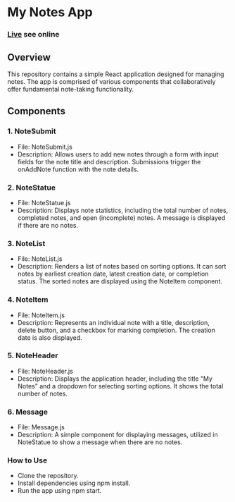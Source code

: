 # My Notes App
### [Live](https://note-app-two-roan.vercel.app/) see online

## Overview
This repository contains a simple React application designed for managing notes. The app is comprised of various components that collaboratively offer fundamental note-taking functionality.

## Components
### 1. NoteSubmit
- File: NoteSubmit.js
- Description: Allows users to add new notes through a form with input fields for the note title and description. Submissions trigger the onAddNote function with the note details.
### 2. NoteStatue
- File: NoteStatue.js
- Description: Displays note statistics, including the total number of notes, completed notes, and open (incomplete) notes. A message is displayed if there are no notes.
### 3. NoteList
- File: NoteList.js
- Description: Renders a list of notes based on sorting options. It can sort notes by earliest creation date, latest creation date, or completion status. The sorted notes are displayed using the NoteItem component.
### 4. NoteItem
- File: NoteItem.js
- Description: Represents an individual note with a title, description, delete button, and a checkbox for marking completion. The creation date is also displayed.
### 5. NoteHeader
- File: NoteHeader.js
- Description: Displays the application header, including the title "My Notes" and a dropdown for selecting sorting options. It shows the total number of notes.
### 6. Message
- File: Message.js
- Description: A simple component for displaying messages, utilized in NoteStatue to show a message when there are no notes.
### How to Use
- Clone the repository.
- Install dependencies using npm install.
- Run the app using npm start.
